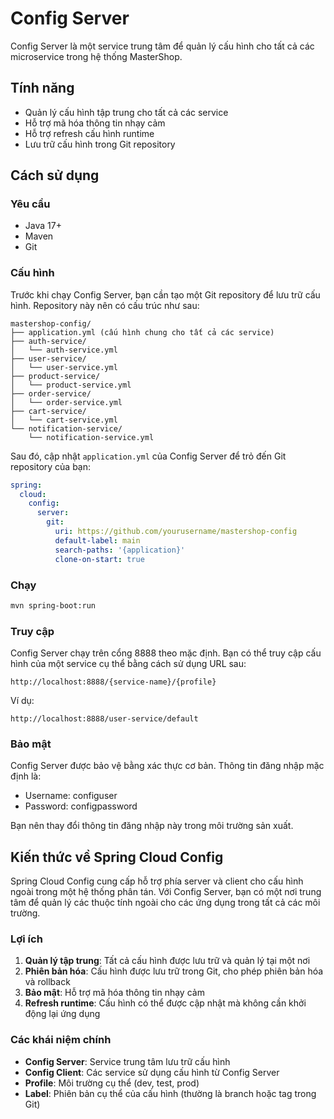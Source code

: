 # Config Server

Config Server là một service trung tâm để quản lý cấu hình cho tất cả các microservice trong hệ thống MasterShop.

## Tính năng

- Quản lý cấu hình tập trung cho tất cả các service
- Hỗ trợ mã hóa thông tin nhạy cảm
- Hỗ trợ refresh cấu hình runtime
- Lưu trữ cấu hình trong Git repository

## Cách sử dụng

### Yêu cầu

- Java 17+
- Maven
- Git

### Cấu hình

Trước khi chạy Config Server, bạn cần tạo một Git repository để lưu trữ cấu hình. Repository này nên có cấu trúc như sau:

```
mastershop-config/
├── application.yml (cấu hình chung cho tất cả các service)
├── auth-service/
│   └── auth-service.yml
├── user-service/
│   └── user-service.yml
├── product-service/
│   └── product-service.yml
├── order-service/
│   └── order-service.yml
├── cart-service/
│   └── cart-service.yml
└── notification-service/
    └── notification-service.yml
```

Sau đó, cập nhật `application.yml` của Config Server để trỏ đến Git repository của bạn:

```yaml
spring:
  cloud:
    config:
      server:
        git:
          uri: https://github.com/yourusername/mastershop-config
          default-label: main
          search-paths: '{application}'
          clone-on-start: true
```

### Chạy

```bash
mvn spring-boot:run
```

### Truy cập

Config Server chạy trên cổng 8888 theo mặc định. Bạn có thể truy cập cấu hình của một service cụ thể bằng cách sử dụng URL sau:

```
http://localhost:8888/{service-name}/{profile}
```

Ví dụ:

```
http://localhost:8888/user-service/default
```

### Bảo mật

Config Server được bảo vệ bằng xác thực cơ bản. Thông tin đăng nhập mặc định là:

- Username: configuser
- Password: configpassword

Bạn nên thay đổi thông tin đăng nhập này trong môi trường sản xuất.

## Kiến thức về Spring Cloud Config

Spring Cloud Config cung cấp hỗ trợ phía server và client cho cấu hình ngoài trong một hệ thống phân tán. Với Config Server, bạn có một nơi trung tâm để quản lý các thuộc tính ngoài cho các ứng dụng trong tất cả các môi trường.

### Lợi ích

1. **Quản lý tập trung**: Tất cả cấu hình được lưu trữ và quản lý tại một nơi
2. **Phiên bản hóa**: Cấu hình được lưu trữ trong Git, cho phép phiên bản hóa và rollback
3. **Bảo mật**: Hỗ trợ mã hóa thông tin nhạy cảm
4. **Refresh runtime**: Cấu hình có thể được cập nhật mà không cần khởi động lại ứng dụng

### Các khái niệm chính

- **Config Server**: Service trung tâm lưu trữ cấu hình
- **Config Client**: Các service sử dụng cấu hình từ Config Server
- **Profile**: Môi trường cụ thể (dev, test, prod)
- **Label**: Phiên bản cụ thể của cấu hình (thường là branch hoặc tag trong Git) 